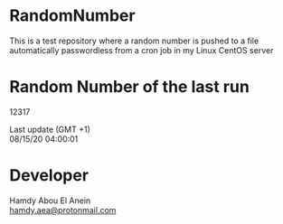 # RandomNumber    
This is a test repository where a random number is pushed to a file automatically passwordless from a cron job in my Linux CentOS server    
# Random Number of the last run   
12317
      
Last update (GMT +1)    
08/15/20 04:00:01
# Developer    
Hamdy Abou El Anein   
hamdy.aea@protonmail.com
